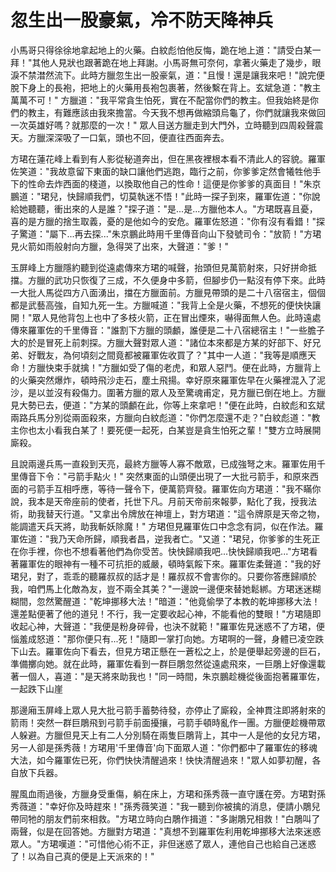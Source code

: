 # 忽生出一股豪氣，冷不防天降神兵

小馬哥只得徐徐地拿起地上的火藥。白紋彪怕他反悔，跪在地上道："請受白某一拜！"其他人見狀也跟著跪在地上拜謝。小馬哥無可奈何，拿著火藥走了幾步，眼淚不禁澘然流下。此時方臘忽生出一股豪氣，道："且慢！還是讓我來吧！"說完便脫下身上的長袍，把地上的火藥用長袍包裹著，然後繫在背上。玄斌急道："教主萬萬不可！" 方臘道："我平常貪生怕死，實在不配當你們的教主。但我始終是你們的教主，有難應該由我來擔當。今天我不想再做縮頭烏龜了，你們就讓我來做回一次英雄好嗎？就那麼的一次！" 眾人目送方臘走到大門外，立時聽到四周殺聲震天。方臘深深吸了一口氣，頭也不回，便直往西面奔去。

方珺在蓮花峰上看到有人影從秘道奔出，但在黑夜裡根本看不清此人的容貌。羅軍佐笑道："我故意留下東面的缺口讓他們逃跑，臨行之前，你爹爹定然會犧牲他手下的性命去炸西面的棧道，以換取他自己的性命！這便是你爹爹的真面目！"朱京鵬道："珺兒，快歸順我們，切莫執迷不悟！"此時一探子到來，羅軍佐道："你說給她聽聽，衝出來的人是誰？"探子道："是...是...方臘他本人。"方珺既喜且憂，喜的是方臘的捨生取義，憂的是他如今的安危。羅軍佐怒道："你有沒有看錯！"探子驚道："屬下...再去探..."朱京鵬此時用千里傳音向山下發號司令："放箭！"方珺見火箭如雨般射向方臘，急得哭了出來，大聲道："爹！"

玉屏峰上方臘隱約聽到從遠處傳來方珺的喊聲，抬頭但見萬箭射來，只好拼命抵擋。方臘的武功只恢復了三成，不久便身中多箭，但腳步仍一點沒有停下來。此時一大批人馬從四方八面湧出，擋在方臘面前。方臘見帶頭的是二十八宿宿主，個個都是武藝高強，自知九死一生。方臘喊道："我背上全是火藥，不想死的便快快讓開！"眾人見他背包上也中了多枝火箭，正在冒出煙來，嚇得面無人色。此時遠處傳來羅軍佐的千里傳音："誰割下方臘的頭顱，誰便是二十八宿總宿主！"一些膽子大的於是冒死上前刺探。方臘大聲對眾人道："諸位本來都是方某的好部下、好兄弟、好戰友，為何頃刻之間竟都被羅軍佐收買了？"其中一人道："我等是順應天命！方臘快束手就擒！"方臘如受了傷的老虎，和眾人惡鬥。便在此時，方臘背上的火藥突然爆炸，頓時飛沙走石，塵土飛揚。幸好原來羅軍佐早在火藥裡混入了泥沙，是以並沒有殺傷力。圍著方臘的眾人及至驚魂甫定，見方臘已倒在地上。方臘見大勢已去，便道："方某的頭顱在此，你等上來拿吧！"便在此時，白紋彪和玄斌兩路兵馬分別從兩面殺來，方臘向白紋彪道："你們怎麼還不走？"白紋彪道："教主你也太小看我白某了！要死便一起死，白某豈是貪生怕死之輩！"雙方立時展開廝殺。

且說兩邊兵馬一直殺到天亮，最終方臘等人寡不敵眾，已成強弩之末。羅軍佐用千里傳音下令："弓箭手點火！" 突然東面的山頭便出現了一大批弓箭手，和原來西面的弓箭手互相呼應，等待一聲令下，便萬箭齊發。羅軍佐向方珺道："我不瞞你說，我本是天帝座前的使者，托世下凡。月前天帝前來報夢，點化了我，授我法術，助我替天行道。"又拿出令牌放在神壇上，對方珺道："這令牌原是天帝之物，能調遣天兵天將，助我斬妖除魔！" 方珺但見羅軍佐口中念念有詞，似在作法。羅軍佐道："我乃天命所歸，順我者昌，逆我者亡。"又道："珺兒，你爹爹的生死正在你手裡，你也不想看著他們為你受苦。快快歸順我吧...快快歸順我吧..."方珺看著羅軍佐的眼神有一種不可抗拒的威嚴，頓時氣餒下來。羅軍佐柔聲道："我的好珺兒，對了，乖乖的聽羅叔叔的話才是！羅叔叔不會害你的。只要你答應歸順於我，咱們馬上化敵為友，豈不兩全其美？"一邊說一邊便來替她鬆綁。方珺迷迷糊糊間，忽然驚醒道："乾坤挪移大法！"暗道："他竟偷學了本教的乾坤挪移大法！還差點便著了他的道兒！不行，我一定要收起心神，不能看他的雙眼！"方珺隨即收起心神，大聲道："我便是粉身碎骨，也決不就範！"羅軍佐見迷惑不了方珺，便惱羞成怒道："那你便只有...死！"隨即一掌打向她。方珺啊的一聲，身體已凌空跌下山去。羅軍佐向下看去，但見方珺正懸在一蒼松之上，於是便舉起旁邊的巨石，準備擲向她。就在此時，羅軍佐看到一群巨鵰忽然從遠處飛來，一巨鵰上好像還載著一個人，喜道："是天將來助我也！"同一時間，朱京鵬趁機從後面抱著羅軍佐，一起跌下山崖

那邊廂玉屏峰上眾人見大批弓箭手蓄勢待發，亦停止了廝殺，全神貫注即將射來的箭雨！突然一群巨鵰飛到弓箭手前面擾攘，弓箭手頓時亂作一團。方臘便趁機帶眾人躲避。方臘但見天上有二人分別騎在兩隻巨鵰背上，其中一人是他的女兒方珺，另一人卻是孫秀薇！方珺用'千里傳音'向下面眾人道："你們都中了羅軍佐的移魂大法，如今羅軍佐已死，你們快快清醒過來！快快清醒過來！"眾人如夢初醒，各自放下兵器。

腥風血雨過後，方臘身受重傷，躺在床上，方珺和孫秀薇一直守護在旁。方珺對孫秀薇道："幸好你及時趕來！"孫秀薇笑道："我一聽到你被擒的消息，便請小鵰兒帶同牠的朋友們前來相救。"方珺立時向白鵰作揖道："多謝鵰兄相救！"白鵰叫了兩聲，似是在回答她。方臘對方珺道："真想不到羅軍佐利用乾坤挪移大法來迷惑眾人。"方珺嘆道："可惜他心術不正，非但迷惑了眾人，連他自己也給自己迷惑了！以為自己真的便是上天派來的！"

